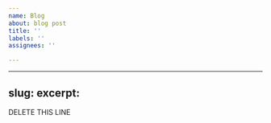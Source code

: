 ```yaml
---
name: Blog
about: blog post
title: ''
labels: ''
assignees: ''

---
```


---
slug: 
excerpt: 
---
DELETE THIS LINE
